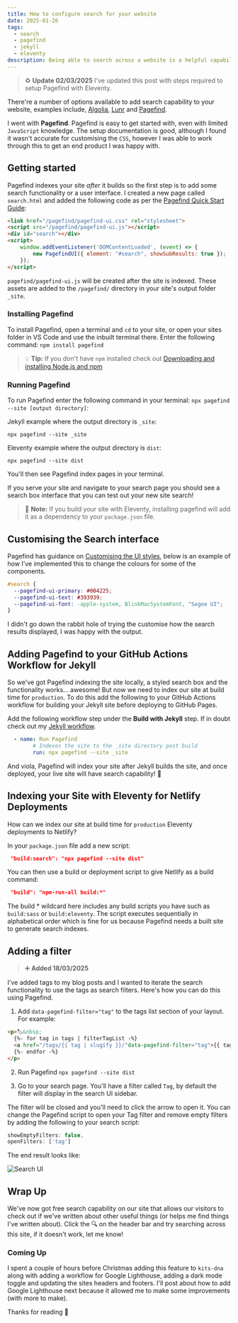 ```yaml
---
title: How to configure search for your website
date: 2025-01-26
tags:
  - search
  - pagefind
  - jekyll
  - eleventy
description: Being able to search across a website is a helpful capability and I want to give readers of my blog the ability to find information across my posts.
---
```

> :recycle: **Update 02/03/2025**
> I've updated this post with steps required to setup Pagefind with Eleventy.

There're a number of options available to add search capability to your website, examples include, [Algolia](https://www.algolia.com), [Lunr](https://lunrjs.com) and [Pagefind](https://pagefind.app).

I went with **Pagefind**. Pagefind is easy to get started with, even with limited `JavaScript` knowledge. The setup documentation is good, although I found it wasn't accurate for customising the `CSS`, however I was able to work through this to get an end product I was happy with.

## Getting started

Pagefind indexes your site *after* it builds so the first step is to add some search functionality or a user interface. I created a new page called `search.html` and added the following code as per the [Pagefind Quick Start Guide](https://pagefind.app/docs/):

```html
<link href="/pagefind/pagefind-ui.css" rel="stylesheet">
<script src="/pagefind/pagefind-ui.js"></script>
<div id="search"></div>
<script>
    window.addEventListener('DOMContentLoaded', (event) => {
        new PagefindUI({ element: "#search", showSubResults: true });
    });
</script>
```

`pagefind/pagefind-ui.js` will be created after the site is indexed. These assets are added to the `/pagefind/` directory in your site's output folder `_site`.

### Installing Pagefind

To install Pagefind, open a terminal and `cd` to your site, or open your sites folder in VS Code and use the inbuilt terminal there. Enter the following command: `npm install pagefind`

> :bulb: **Tip:** If you don't have `npm` installed check out [Downloading and installing Node.js and npm](https://docs.npmjs.com/downloading-and-installing-node-js-and-npm)

### Running Pagefind

To run Pagefind enter the following command in your terminal: `npx pagefind --site [output directory]`:

Jekyll example where the output directory is `_site`:

```npm
npx pagefind --site _site
```

Eleventy example where the output directory is `dist`:

```npm
npx pagefind --site dist
```

You'll then see Pagefind index pages in your terminal.

If you serve your site and navigate to your search page you should see a search box interface that you can test out your new site search!

> :memo: **Note:** If you build your site with Eleventy, installing pagefind will add it as a dependency to your `package.json` file.

## Customising the Search interface

Pagefind has guidance on [Customising the UI styles](https://pagefind.app/docs/ui-usage/#customising-the-styles), below is an example of how I've implemented this to change the colours for some of the components.

```css
#search {
  --pagefind-ui-primary: #004225;
  --pagefind-ui-text: #393939;
  --pagefind-ui-font: -apple-system, BlinkMacSystemFont, "Segoe UI";
}
```

I didn't go down the rabbit hole of trying the customise how the search results displayed, I was happy with the output.

## Adding Pagefind to your GitHub Actions Workflow for Jekyll

So we've got Pagefind indexing the site locally, a styled search box and the functionality works... awesome! But now we need to index our site at build time for `production`. To do this add the following to your GitHub Actions workflow for building your Jekyll site before deploying to GitHub Pages.

Add the following workflow step under the **Build with Jekyll** step. If in doubt check out my [Jekyll workflow](https://github.com/makendon/kits-dna/blob/main/.github/workflows/jekyll.yml).

```yml
  - name: Run Pagefind
        # Indexes the site to the _site directory post build
        run: npx pagefind --site _site
```

And viola, Pagefind will index your site after Jekyll builds the site, and once deployed, your live site will have search capability! :rocket:

## Indexing your Site with Eleventy for Netlify Deployments

How can we index our site at build time for `production` Eleventy deployments to Netlify?

In your `package.json` file add a new script:

```json
 "build:search": "npx pagefind --site dist"
 ```

You can then use a build or deployment script to give Netlify as a build command:

```json
 "build": "npm-run-all build:*"
 ```

The build * wildcard here includes any build scripts you have such as `build:sass` or `build:eleventy`. The script executes sequentially in alphabetical order which is fine for us because Pagefind needs a built site to generate search indexes.

## Adding a filter

> :heavy_plus_sign: **Added 18/03/2025**

I've added tags to my blog posts and I wanted to iterate the search functionality to use the tags as search filters. Here's how you can do this using Pagefind.

1. Add `data-pagefind-filter="tag"` to the tags list section of your layout. For example:

```html
<p>🏷️&nbsp;
  {%- for tag in tags | filterTagList -%}
  <a href="/tags/{{ tag | slugify }}/"data-pagefind-filter="tag">{{ tag }}</a>{% if not loop.last %}, {% endif %}
  {%- endfor -%}
</p>
```

2. Run Pagefind `npx pagefind --site dist`

3. Go to your search page. You'll have a filter called `Tag`, by default the filter will display in the search UI sidebar.

The filter will be closed and you'll need to click the arrow to open it. You can change the Pagefind script to open your Tag filter and remove empty filters by adding the following to your search script:

```js
showEmptyFilters: false,
openFilters: ['tag']
```

The end result looks like:

![Search UI](/assets/screenshots/search.png)

## Wrap Up

We've now got free search capability on our site that allows our visitors to check out if we've written about other useful things (or helps me find things I've written about). Click the :mag: on the header bar and try searching across this site, if it doesn't work, let me know!

### Coming Up

I spent a couple of hours before Christmas adding this feature to `kits-dna` along with adding a workflow for Google Lighthouse, adding a dark mode toggle and updating the sites headers and footers. I'll post about how to add Google Lighthouse next because it allowed me to make some improvements (with more to make).

Thanks for reading :call_me_hand:
